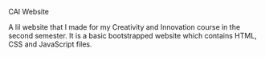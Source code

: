 CAI Website


A lil website that I made for my Creativity and Innovation course in the second semester. It is a basic bootstrapped website which contains HTML, CSS and JavaScript files.
